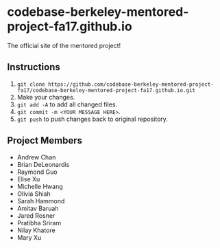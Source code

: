# codebase-berkeley-mentored-project-fa17.github.io
The official site of the mentored project!

## Instructions

1. `git clone https://github.com/codebase-berkeley-mentored-project-fa17/codebase-berkeley-mentored-project-fa17.github.io.git`
2. Make your changes.
3. `git add -A` to add all changed files.
4. `git commit -m <YOUR MESSAGE HERE>`.
5. `git push` to push changes back to original repository.

## Project Members

* Andrew Chan
* Brian DeLeonardis
* Raymond Guo
* Elise Xu
* Michelle Hwang
* Olivia Shiah
* Sarah Hammond
* Amitav Baruah
* Jared Rosner
* Pratibha Sriram
* Nilay Khatore
* Mary Xu
